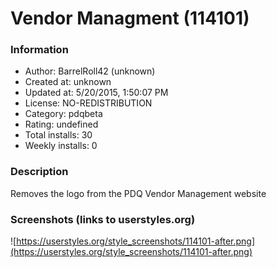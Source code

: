 # Vendor Managment (114101)

### Information
- Author: BarrelRoll42 (unknown)
- Created at: unknown
- Updated at: 5/20/2015, 1:50:07 PM
- License: NO-REDISTRIBUTION
- Category: pdqbeta
- Rating: undefined
- Total installs: 30
- Weekly installs: 0


### Description
Removes the logo from the PDQ Vendor Management website


### Screenshots (links to userstyles.org)
![https://userstyles.org/style_screenshots/114101-after.png](https://userstyles.org/style_screenshots/114101-after.png)


